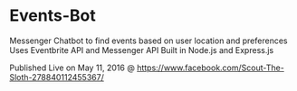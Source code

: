 # Events-Bot
Messenger Chatbot to find events based on user location and preferences
Uses Eventbrite API and Messenger API
Built in Node.js and Express.js

Published Live on May 11, 2016 @ https://www.facebook.com/Scout-The-Sloth-278840112455367/
